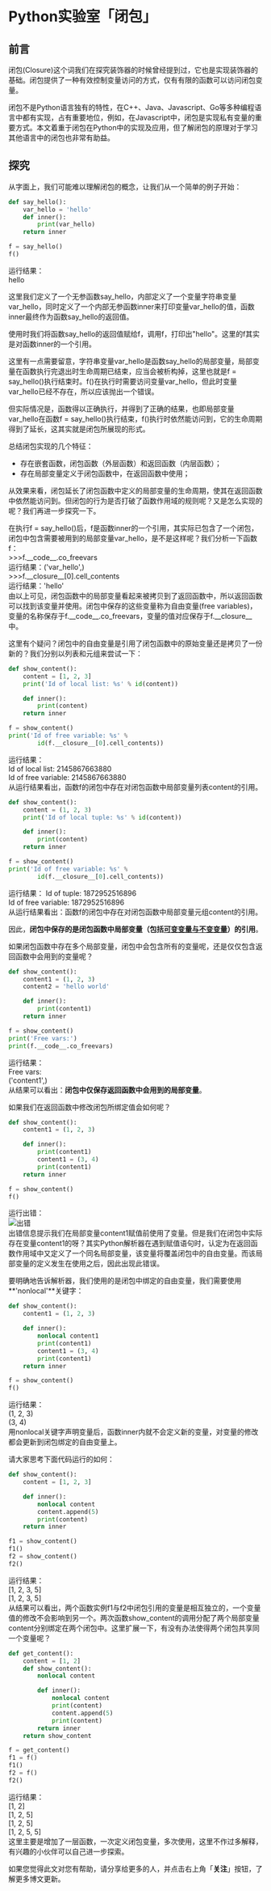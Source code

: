 # Python实验室「闭包」

## 前言

闭包(Closure)这个词我们在探究装饰器的时候曾经提到过，它也是实现装饰器的基础。闭包提供了一种有效控制变量访问的方式，仅有有限的函数可以访问闭包变量。

闭包不是Python语言独有的特性，在C++、Java、Javascript、Go等多种编程语言中都有实现，占有重要地位，例如，在Javascript中，闭包是实现私有变量的重要方式。本文着重于闭包在Python中的实现及应用，但了解闭包的原理对于学习其他语言中的闭包也非常有助益。

## 探究
从字面上，我们可能难以理解闭包的概念，让我们从一个简单的例子开始：
```python
def say_hello():
    var_hello = 'hello'
    def inner():
        print(var_hello)
    return inner

f = say_hello()
f()
```
运行结果：  
hello

这里我们定义了一个无参函数say_hello，内部定义了一个变量字符串变量var_hello，同时定义了一个内部无参函数inner来打印变量var_hello的值，函数inner最终作为函数say_hello的返回值。

使用时我们将函数say_hello的返回值赋给f，调用f，打印出"hello"。这里的f其实是对函数inner的一个引用。

这里有一点需要留意，字符串变量var_hello是函数say_hello的局部变量，局部变量在函数执行完退出时生命周期已结束，应当会被析构掉，这里也就是f = say_hello()执行结束时。f()在执行时需要访问变量var_hello，但此时变量var_hello已经不存在，所以应该抛出一个错误。

但实际情况是，函数得以正确执行，并得到了正确的结果，也即局部变量var_hello在函数f = say_hello()执行结束，f()执行时依然能访问到，它的生命周期得到了延长，这其实就是闭包所展现的形式。

总结闭包实现的几个特征：
- 存在嵌套函数，闭包函数（外层函数）和返回函数（内层函数）；
- 存在局部变量定义于闭包函数中，在返回函数中使用；

从效果来看，闭包延长了闭包函数中定义的局部变量的生命周期，使其在返回函数中依然能访问到。但闭包的行为是否打破了函数作用域的规则呢？又是怎么实现的呢？我们再进一步探究一下。

在执行f = say_hello()后，f是函数inner的一个引用，其实际已包含了一个闭包，闭包中包含需要被用到的局部变量var_hello，是不是这样呢？我们分析一下函数f：  
\>>>f.\_\_code\_\_.co_freevars  
运行结果：('var_hello',)  
\>>>f.\_\_closure\_\_[0].cell_contents  
运行结果：'hello'  
由以上可见，闭包函数中的局部变量看起来被拷贝到了返回函数中，所以返回函数可以找到该变量并使用。闭包中保存的这些变量称为自由变量(free variables)，变量的名称保存于f.\_\_code\_\_.co_freevars，变量的值对应保存于f.\_\_closure\_\_中。

这里有个疑问？闭包中的自由变量是引用了闭包函数中的原始变量还是拷贝了一份新的？我们分别以列表和元组来尝试一下：

```python
def show_content():
    content = [1, 2, 3]
    print('Id of local list: %s' % id(content))

    def inner():
        print(content)
    return inner

f = show_content()
print('Id of free variable: %s' % 
        id(f.__closure__[0].cell_contents))
```
运行结果：  
Id of local list: 2145867663880  
Id of free variable: 2145867663880  
从运行结果看出，函数f的闭包中存在对闭包函数中局部变量列表content的引用。

```python
def show_content():
    content = (1, 2, 3)
    print('Id of local tuple: %s' % id(content))

    def inner():
        print(content)
    return inner

f = show_content()
print('Id of free variable: %s' % 
        id(f.__closure__[0].cell_contents))
```
运行结果：
Id of tuple: 1872952516896  
Id of free variable: 1872952516896  
从运行结果看出：函数f的闭包中存在对闭包函数中局部变量元组content的引用。

因此，**闭包中保存的是闭包函数中局部变量（包括[可变变量与不变变量](https://www.toutiao.com/i6717525334629024263/)）的引用**。

如果闭包函数中存在多个局部变量，闭包中会包含所有的变量呢，还是仅仅包含返回函数中会用到的变量呢？
```python
def show_content():
    content1 = (1, 2, 3)
    content2 = 'hello world'

    def inner():
        print(content1)
    return inner

f = show_content()
print('Free vars:')
print(f.__code__.co_freevars)
```
运行结果：  
Free vars:  
('content1',)  
从结果可以看出：**闭包中仅保存返回函数中会用到的局部变量**。

如果我们在返回函数中修改闭包所绑定值会如何呢？
```python
def show_content():
    content1 = (1, 2, 3)

    def inner():
        print(content1)
        content1 = (3, 4)
        print(content1)
    return inner

f = show_content()
f()
```
运行出错：  
![出错](./closure1.png)  
出错信息提示我们在局部变量content1赋值前使用了变量。但是我们在闭包中实际存在变量content1的呀？其实Python解析器在遇到赋值语句时，认定为在返回函数作用域中又定义了一个同名局部变量，该变量将覆盖闭包中的自由变量。而该局部变量的定义发生在使用之后，因此出现此错误。

要明确地告诉解析器，我们使用的是闭包中绑定的自由变量，我们需要使用**'nonlocal'**关键字：

```python
def show_content():
    content1 = (1, 2, 3)

    def inner():
        nonlocal content1
        print(content1)
        content1 = (3, 4)
        print(content1)
    return inner

f = show_content()
f()
```
运行结果：  
(1, 2, 3)  
(3, 4)  
用nonlocal关键字声明变量后，函数inner内就不会定义新的变量，对变量的修改都会更新到闭包绑定的自由变量上。

请大家思考下面代码运行的如何：
```python
def show_content():
    content = [1, 2, 3]

    def inner():
        nonlocal content
        content.append(5)
        print(content)
    return inner

f1 = show_content()
f1()
f2 = show_content()
f2()
```
运行结果：  
[1, 2, 3, 5]  
[1, 2, 3, 5]  
从结果可以看出，两个函数实例f1与f2中闭包引用的变量是相互独立的，一个变量值的修改不会影响到另一个。两次函数show_content的调用分配了两个局部变量content分别绑定在两个闭包中。这里扩展一下，有没有办法使得两个闭包共享同一个变量呢？
```python
def get_content():
    content = [1, 2]
    def show_content():
        nonlocal content

        def inner():
            nonlocal content
            print(content)
            content.append(5)
            print(content)
        return inner
    return show_content

f = get_content()
f1 = f()
f1()
f2 = f()
f2()
```
运行结果：  
[1, 2]  
[1, 2, 5]  
[1, 2, 5]  
[1, 2, 5, 5]  
这里主要是增加了一层函数，一次定义闭包变量，多次使用，这里不作过多解释，有兴趣的小伙伴可以自己进一步探索。

如果您觉得此文对您有帮助，请分享给更多的人，并点击右上角「**关注**」按钮，了解更多博文更新。











